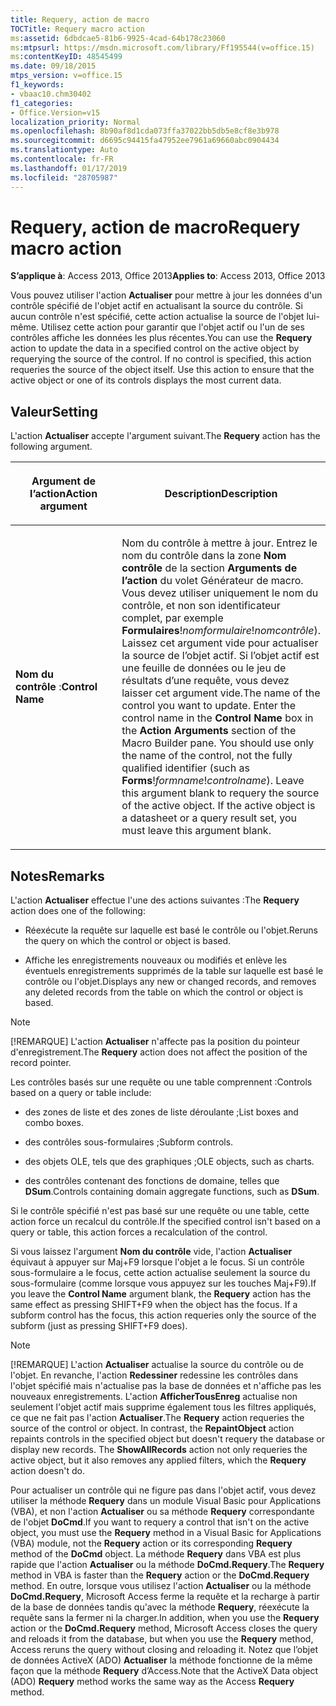 ```yaml
---
title: Requery, action de macro
TOCTitle: Requery macro action
ms:assetid: 6dbdcae5-81b6-9925-4cad-64b178c23060
ms:mtpsurl: https://msdn.microsoft.com/library/Ff195544(v=office.15)
ms:contentKeyID: 48545499
ms.date: 09/18/2015
mtps_version: v=office.15
f1_keywords:
- vbaac10.chm30402
f1_categories:
- Office.Version=v15
localization_priority: Normal
ms.openlocfilehash: 8b90af8d1cda073ffa37022bb5db5e8cf8e3b978
ms.sourcegitcommit: d6695c94415fa47952ee7961a69660abc0904434
ms.translationtype: Auto
ms.contentlocale: fr-FR
ms.lasthandoff: 01/17/2019
ms.locfileid: "28705987"
---
```

# <a name="requery-macro-action"></a><span data-ttu-id="647d5-102">Requery, action de macro</span><span class="sxs-lookup"><span data-stu-id="647d5-102">Requery macro action</span></span>

<span data-ttu-id="647d5-103">**S’applique à**: Access 2013, Office 2013</span><span class="sxs-lookup"><span data-stu-id="647d5-103">**Applies to**: Access 2013, Office 2013</span></span>

<span data-ttu-id="647d5-p101">Vous pouvez utiliser l'action **Actualiser** pour mettre à jour les données d'un contrôle spécifié de l'objet actif en actualisant la source du contrôle. Si aucun contrôle n'est spécifié, cette action actualise la source de l'objet lui-même. Utilisez cette action pour garantir que l'objet actif ou l'un de ses contrôles affiche les données les plus récentes.</span><span class="sxs-lookup"><span data-stu-id="647d5-p101">You can use the **Requery** action to update the data in a specified control on the active object by requerying the source of the control. If no control is specified, this action requeries the source of the object itself. Use this action to ensure that the active object or one of its controls displays the most current data.</span></span>

## <a name="setting"></a><span data-ttu-id="647d5-107">Valeur</span><span class="sxs-lookup"><span data-stu-id="647d5-107">Setting</span></span>

<span data-ttu-id="647d5-108">L'action **Actualiser** accepte l'argument suivant.</span><span class="sxs-lookup"><span data-stu-id="647d5-108">The **Requery** action has the following argument.</span></span>

<table>
<colgroup>
<col style="width: 50%" />
<col style="width: 50%" />
</colgroup>
<thead>
<tr class="header">
<th><p><span data-ttu-id="647d5-109">Argument de l’action</span><span class="sxs-lookup"><span data-stu-id="647d5-109">Action argument</span></span></p></th>
<th><p><span data-ttu-id="647d5-110">Description</span><span class="sxs-lookup"><span data-stu-id="647d5-110">Description</span></span></p></th>
</tr>
</thead>
<tbody>
<tr class="odd">
<td><p><span data-ttu-id="647d5-111"><strong>Nom du contrôle</strong> :</span><span class="sxs-lookup"><span data-stu-id="647d5-111"><strong>Control Name</strong></span></span></p></td>
<td><p><span data-ttu-id="647d5-p102">Nom du contrôle à mettre à jour. Entrez le nom du contrôle dans la zone <strong>Nom contrôle</strong> de la section <strong>Arguments de l’action</strong> du volet Générateur de macro. Vous devez utiliser uniquement le nom du contrôle, et non son identificateur complet, par exemple <strong>Formulaires</strong>!<em>nomformulaire</em>!<em>nomcontrôle</em>). Laissez cet argument vide pour actualiser la source de l’objet actif. Si l’objet actif est une feuille de données ou le jeu de résultats d’une requête, vous devez laisser cet argument vide.</span><span class="sxs-lookup"><span data-stu-id="647d5-p102">The name of the control you want to update. Enter the control name in the <strong>Control Name</strong> box in the <strong>Action Arguments</strong> section of the Macro Builder pane. You should use only the name of the control, not the fully qualified identifier (such as <strong>Forms</strong>!<em>formname</em>!<em>controlname</em>). Leave this argument blank to requery the source of the active object. If the active object is a datasheet or a query result set, you must leave this argument blank.</span></span></p></td>
</tr>
</tbody>
</table>


## <a name="remarks"></a><span data-ttu-id="647d5-117">Notes</span><span class="sxs-lookup"><span data-stu-id="647d5-117">Remarks</span></span>

<span data-ttu-id="647d5-118">L'action **Actualiser** effectue l'une des actions suivantes :</span><span class="sxs-lookup"><span data-stu-id="647d5-118">The **Requery** action does one of the following:</span></span>

- <span data-ttu-id="647d5-119">Réexécute la requête sur laquelle est basé le contrôle ou l'objet.</span><span class="sxs-lookup"><span data-stu-id="647d5-119">Reruns the query on which the control or object is based.</span></span>

- <span data-ttu-id="647d5-120">Affiche les enregistrements nouveaux ou modifiés et enlève les éventuels enregistrements supprimés de la table sur laquelle est basé le contrôle ou l'objet.</span><span class="sxs-lookup"><span data-stu-id="647d5-120">Displays any new or changed records, and removes any deleted records from the table on which the control or object is based.</span></span>

> [!NOTE]
> <span data-ttu-id="647d5-121">[!REMARQUE] L'action **Actualiser** n'affecte pas la position du pointeur d'enregistrement.</span><span class="sxs-lookup"><span data-stu-id="647d5-121">The **Requery** action does not affect the position of the record pointer.</span></span>

<span data-ttu-id="647d5-122">Les contrôles basés sur une requête ou une table comprennent :</span><span class="sxs-lookup"><span data-stu-id="647d5-122">Controls based on a query or table include:</span></span>

- <span data-ttu-id="647d5-123">des zones de liste et des zones de liste déroulante ;</span><span class="sxs-lookup"><span data-stu-id="647d5-123">List boxes and combo boxes.</span></span>

- <span data-ttu-id="647d5-124">des contrôles sous-formulaires ;</span><span class="sxs-lookup"><span data-stu-id="647d5-124">Subform controls.</span></span>

- <span data-ttu-id="647d5-125">des objets OLE, tels que des graphiques ;</span><span class="sxs-lookup"><span data-stu-id="647d5-125">OLE objects, such as charts.</span></span>

- <span data-ttu-id="647d5-126">des contrôles contenant des fonctions de domaine, telles que **DSum**.</span><span class="sxs-lookup"><span data-stu-id="647d5-126">Controls containing domain aggregate functions, such as **DSum**.</span></span>

<span data-ttu-id="647d5-127">Si le contrôle spécifié n'est pas basé sur une requête ou une table, cette action force un recalcul du contrôle.</span><span class="sxs-lookup"><span data-stu-id="647d5-127">If the specified control isn't based on a query or table, this action forces a recalculation of the control.</span></span>

<span data-ttu-id="647d5-p103">Si vous laissez l'argument **Nom du contrôle** vide, l'action **Actualiser** équivaut à appuyer sur Maj+F9 lorsque l'objet a le focus. Si un contrôle sous-formulaire a le focus, cette action actualise seulement la source du sous-formulaire (comme lorsque vous appuyez sur les touches Maj+F9).</span><span class="sxs-lookup"><span data-stu-id="647d5-p103">If you leave the **Control Name** argument blank, the **Requery** action has the same effect as pressing SHIFT+F9 when the object has the focus. If a subform control has the focus, this action requeries only the source of the subform (just as pressing SHIFT+F9 does).</span></span>

> [!NOTE]
> <span data-ttu-id="647d5-p104">[!REMARQUE] L'action **Actualiser** actualise la source du contrôle ou de l'objet. En revanche, l'action **Redessiner** redessine les contrôles dans l'objet spécifié mais n'actualise pas la base de données et n'affiche pas les nouveaux enregistrements. L'action **AfficherTousEnreg** actualise non seulement l'objet actif mais supprime également tous les filtres appliqués, ce que ne fait pas l'action **Actualiser**.</span><span class="sxs-lookup"><span data-stu-id="647d5-p104">The **Requery** action requeries the source of the control or object. In contrast, the **RepaintObject** action repaints controls in the specified object but doesn't requery the database or display new records. The **ShowAllRecords** action not only requeries the active object, but it also removes any applied filters, which the **Requery** action doesn't do.</span></span>

<span data-ttu-id="647d5-133">Pour actualiser un contrôle qui ne figure pas dans l'objet actif, vous devez utiliser la méthode **Requery** dans un module Visual Basic pour Applications (VBA), et non l'action **Actualiser** ou sa méthode **Requery** correspondante de l'objet **DoCmd**.</span><span class="sxs-lookup"><span data-stu-id="647d5-133">If you want to requery a control that isn't on the active object, you must use the **Requery** method in a Visual Basic for Applications (VBA) module, not the **Requery** action or its corresponding **Requery** method of the **DoCmd** object.</span></span> <span data-ttu-id="647d5-134">La méthode **Requery** dans VBA est plus rapide que l'action **Actualiser** ou la méthode **DoCmd.Requery**.</span><span class="sxs-lookup"><span data-stu-id="647d5-134">The **Requery** method in VBA is faster than the **Requery** action or the **DoCmd.Requery** method.</span></span> <span data-ttu-id="647d5-135">En outre, lorsque vous utilisez l'action **Actualiser** ou la méthode **DoCmd.Requery**, Microsoft Access ferme la requête et la recharge à partir de la base de données tandis qu'avec la méthode **Requery**, réexécute la requête sans la fermer ni la charger.</span><span class="sxs-lookup"><span data-stu-id="647d5-135">In addition, when you use the **Requery** action or the **DoCmd.Requery** method, Microsoft Access closes the query and reloads it from the database, but when you use the **Requery** method, Access reruns the query without closing and reloading it.</span></span> <span data-ttu-id="647d5-136">Notez que l’objet de données ActiveX (ADO) **Actualiser** la méthode fonctionne de la même façon que la méthode **Requery** d’Access.</span><span class="sxs-lookup"><span data-stu-id="647d5-136">Note that the ActiveX Data object (ADO) **Requery** method works the same way as the Access **Requery** method.</span></span>

